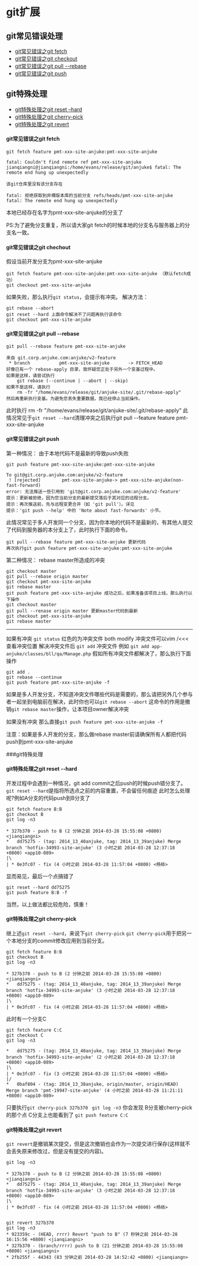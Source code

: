 # git扩展
## git常见错误处理
   * [git常见错误之git fetch](#title1)
   * [git常见错误之git checkout](#title4)
   * [git常见错误之git pull --rebase](#title2)
   * [git常见错误之git push](#title3)

## git特殊处理
   * [git特殊处理之git reset –hard](#title6)
   * [git特殊处理之git cherry-pick](#title7)
   * [git特殊处理之git revert](#title8)

<h4 id='title1'>git常见错误之git fetch</h4>

```
git fetch feature pmt-xxx-site-anjuke:pmt-xxx-site-anjuke

fatal: Couldn't find remote ref pmt-xxx-site-anjuke
jianqiangni@jianqiangni:/home/evans/release/git/anjuke$ fatal: The remote end hung up unexpectedly

该git仓库里没有该分支存在

fatal: 拒绝获取到非裸版本库的当前分支 refs/heads/pmt-xxx-site-anjuke
fatal: The remote end hung up unexpectedly
```

本地已经存在名字为pmt-xxx-site-anjuke的分支了

PS:为了避免分支重复，所以请大家git fetch的时候本地的分支名与服务器上的分支名一致。

<h4 id='title4'>git常见错误之git chechout</h4>

假设当前开发分支为pmt-xxx-site-anjuke

```
git fetch feature pmt-xxx-site-anjuke:pmt-xxx-site-anjuke （默认fetch成功）
git checkout pmt-xxx-site-anjuke

```
如果失败，那么执行`git status`，会提示有冲突。
解决方法：

```
git rebase --abort
git reset --hard 上面命令解决不了问题再执行该命令
git checkout pmt-xxx-site-anjuke

```
<h4 id='title2'>git常见错误之git pull --rebase</h4>

```
git pull --rebase feature pmt-xxx-site-anjuke

来自 git.corp.anjuke.com:anjuke/v2-feature
 * branch           pmt-xxx-site-anjuke       -> FETCH_HEAD
好像已有一个 rebase-apply 目录，我怀疑您正处于另外一个变基过程中。
如果是这样，请尝试执行
	git rebase (--continue | --abort | --skip)
如果不是这样，请执行
	rm -fr "/home/evans/release/git/anjuke-site/.git/rebase-apply"
然后再重新执行变基。为避免您丢失重要数据，我已经停止当前操作。
```

此时执行 rm -fr "/home/evans/release/git/anjuke-site/.git/rebase-apply"
此情况常见于`git reset --hard`清理冲突之后执行git pull --feature feature pmt-xxx-site-anjuke

<h4 id='title3'>git常见错误之git push</h4>

第一种情况：
由于本地代码不是最新的导致push失败

```
git push feature pmt-xxx-site-anjuke:pmt-xxx-site-anjuke

To git@git.corp.anjuke.com:anjuke/v2-feature
 ! [rejected]        pmt-xxx-site-anjuke-> pmt-xxx-site-anjuke(non-fast-forward)
error: 无法推送一些引用到 'git@git.corp.anjuke.com:anjuke/v2-feature'
提示：更新被拒绝，因为您当前分支的最新提交落后于其对应的远程分支。
提示：再次推送前，先与远程变更合并（如 'git pull'）。详见
提示：'git push --help' 中的 'Note about fast-forwards' 小节。
```

此情况常见于多人开发同一个分支，因为你本地的代码不是最新的，有其他人提交了代码到服务器的本分支上了，此时执行下面的命令。

```
git pull --rebase feature pmt-xxx-site-anjuke 更新代码
再次执行git push feature pmt-xxx-site-anjuke:pmt-xxx-site-anjuke
```
第二种情况：
rebase master所造成的冲突

```
git checkout master
git pull --rebase origin master
git checkout pmt-xxx-site-anjuke
git rebase master
git push feature pmt-xxx-site-anjuke 成功之后，如果准备该项目上线，那么执行以下操作
git checkout master
git pull --renase origin master 更新master代码到最新
git checkout pmt-xxx-site-anjuke
git rebase master 
```
---------------------------------------------------------------------------
如果有冲突
`git status` 红色的为冲突文件 both modify 冲突文件可以vim /<<< 查看冲突位置
解决冲突文件后  `git add` 冲突文件 例如 `git add app-anjuke/classes/bll/qa/Manage.php`
假如所有冲突文件都解决了，那么执行下面操作

```
git add . 
git rebase --continue
git push feature pmt-xxx-site-anjuke -f
```

如果是多人开发分支，不知道冲突文件哪些代码是需要的，那么请把另外几个参与者一起坐到电脑前在解决，此时你也可以`git rebase --abort` 这命令的作用是撤销`git rebase master`操作，让本项目owner解决冲突

如果没有冲突
那么直接`git push feature pmt-xxx-site-anjuke -f`

注意：如果是多人开发的分支，那么做rebase master前请确保所有人都把代码push到pmt-xxx-site-anjuke

###git特殊处理

<h4 id='title6'>git特殊处理之git reset --hard</h4>

开发过程中会遇到一种情况，git add commit之后push的时候push错分支了。
`git reset --hard`是指将所选点之前的内容重置，不会留任何痕迹
此时怎么处理呢?例如A分支的代码push到B分支了

```
git fetch feature B:B
git checkout B
git log -n3

* 327b370 - push to B (2 分钟之前 2014-03-28 15:55:08 +0800) <jianqiangni>
*   dd75275 - (tag: 2014_13_40anjuke, tag: 2014_13_39anjuke) Merge branch 'hotfix-34993-site-anjuke' (3 小时之前 2014-03-28 12:37:18 +0800) <app10-089>
|\  
| * 0e3fc07 - fix (4 小时之前 2014-03-28 11:57:04 +0800) <杨砾>
```

显而易见，最后一个点搞错了

```
git reset --hard dd75275 
git push feature B:B -f
```
当然，以上做法都比较危险，慎重！

<h4 id='title7'>git特殊处理之git cherry-pick</h4>

继上述`git reset --hard`，来说下`git cherry-pick`
`git cherry-pick`用于把另一个本地分支的commit修改应用到当前分支。

```
git fetch feature B:B
git checkout B
git log -n3

* 327b370 - push to B (2 分钟之前 2014-03-28 15:55:08 +0800) <jianqiangni>
*   dd75275 - (tag: 2014_13_40anjuke, tag: 2014_13_39anjuke) Merge branch 'hotfix-34993-site-anjuke' (3 小时之前 2014-03-28 12:37:18 +0800) <app10-089>
|\  
| * 0e3fc07 - fix (4 小时之前 2014-03-28 11:57:04 +0800) <杨砾>
```

此时有一个分支C
```
git fetch feature C:C
git checkout C
git log -n3

*   dd75275 - (tag: 2014_13_40anjuke, tag: 2014_13_39anjuke) Merge branch 'hotfix-34993-site-anjuke' (2 小时之前 2014-03-28 12:37:18 +0800) <app10-089>
|\  
| * 0e3fc07 - fix (3 小时之前 2014-03-28 11:57:04 +0800) <杨砾>
|/  
*   0baf804 - (tag: 2014_13_38anjuke, origin/master, origin/HEAD) Merge branch 'pmt-19947-site-anjuke' (4 小时之前 2014-03-28 11:21:11 +0800) <app10-089>
```

只要执行`git cherry-pick 327b370 `
`git log -n3`
你会发现 B分支被cherry-pick的那个点 C分支上也能看到了
`git push feature C:C`

<h4 id='title8'>git特殊处理之git revert</h4>

`git revert`是撤销某次提交，但是这次撤销也会作为一次提交进行保存(这样就不会丢失原来修改过，但是没有提交的内容)。

```
git log -n3

* 327b370 - push to B (2 分钟之前 2014-03-28 15:55:08 +0800) <jianqiangni>
*   dd75275 - (tag: 2014_13_40anjuke, tag: 2014_13_39anjuke) Merge branch 'hotfix-34993-site-anjuke' (3 小时之前 2014-03-28 12:37:18 +0800) <app10-089>
|\  
| * 0e3fc07 - fix (4 小时之前 2014-03-28 11:57:04 +0800) <杨砾>


git revert 327b370 
git log -n3
* 923359c - (HEAD, rrrr) Revert "push to B" (7 秒钟之前 2014-03-28 16:15:56 +0800) <jianqiangni>
* 327b370 - (branch/rrrr) push to B (21 分钟之前 2014-03-28 15:55:08 +0800) <jianqiangni>
* 2fb255f - 44343 (83 分钟之前 2014-03-28 14:52:42 +0800) <jianqiangn>
```
